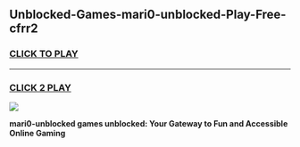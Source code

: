 
## Unblocked-Games-mari0-unblocked-Play-Free-cfrr2
<h3>
<a href="https://premium76.site?title=mari0-unblocked&ref=21A">CLICK TO PLAY</a></h3>
<hr>

<h3>
<a href="https://premium76.site?title=mari0-unblocked&ref=21A">CLICK 2 PLAY</a>
  
</h3>

<a href="https://premium76.site?title=mari0-unblocked&ref=21A"><img src="https://clearcache.store/games.png"></a>


**mari0-unblocked games unblocked: Your Gateway to Fun and Accessible Online Gaming**
